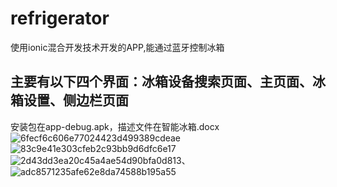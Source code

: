 # refrigerator
使用ionic混合开发技术开发的APP,能通过蓝牙控制冰箱
## 主要有以下四个界面：冰箱设备搜索页面、主页面、冰箱设置、侧边栏页面
安装包在app-debug.apk，描述文件在智能冰箱.docx
![6fecf6c606e77024423d499389cdeae](https://user-images.githubusercontent.com/38916418/231737481-eee33225-df4a-4b64-9cdf-4da79baa9919.jpg)
![83c9e41e303cfeb2c93bb9d6dfc6e17](https://user-images.githubusercontent.com/38916418/231737498-9f15e0eb-b43b-4d5c-98d8-e3aeef0aad23.jpg)
![2d43dd3ea20c45a4ae54d90bfa0d813](https://user-images.githubusercontent.com/38916418/231737550-a5b00dbb-c4ca-46cc-ab84-c5ad3b77b82e.jpg)、
![adc8571235afe62e8da74588b195a55](https://user-images.githubusercontent.com/38916418/231737576-f4b83776-55d1-4d31-b5d5-c73e6f7193f1.jpg)
